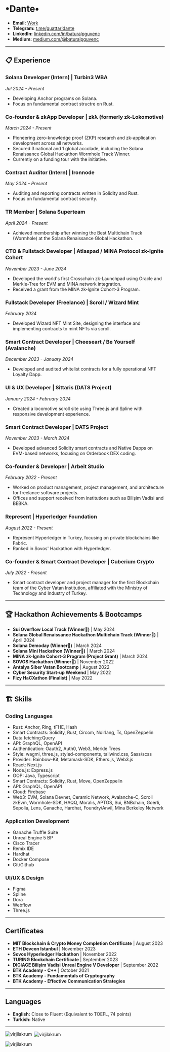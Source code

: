 # •Dante• 

- **Email:** [Work](mailto:baturalp@zk-lokomotive.xyz)
- **Telegram:** [t.me/guattaridante](https://t.me/guattaridante)
- **LinkedIn:** [linkedin.com/in/baturalpguvenc](https://www.linkedin.com/in/baturalpguvenc)
- **Medium:** [medium.com/@baturalpguvenc](https://medium.com/@baturalpguvenc)

---

## 📋 Experience

### **Solana Developer (Intern) | Turbin3 WBA**
*Jul 2024 - Present*

- Developing Anchor programs on Solana.
- Focus on fundamental contract structre on Rust.


### **Co-founder & zkApp Developer | zkλ (formerly zk-Lokomotive)**
*March 2024 - Present*

- Pioneering zero-knowledge proof (ZKP) research and zk-application development across all networks.
- Secured 3 national and 1 global accolade, including the Solana Renaissance Global Hackathon Wormhole Track Winner.
- Currently on a funding tour with the initiative.

### **Contract Auditor (Intern) | Ironnode**
*May 2024 - Present*

- Auditing and reporting contracts written in Solidity and Rust.
- Focus on fundamental contract security.

### **TR Member | Solana Superteam**
*April 2024 - Present*

- Achieved membership after winning the Best Multichain Track (Wormhole) at the Solana Renaissance Global Hackathon.

### **CTO & Fullstack Developer | Atlaspad / MINA Protocol zk-Ignite Cohort**
*November 2023 - June 2024*

- Developed the world's first Crosschain zk-Launchpad using Oracle and Merkle-Tree for EVM and MINA network integration.
- Received a grant from the MINA zk-Ignite Cohort-3 Program.

### **Fullstack Developer (Freelance) | Scroll / Wizard Mint**
*February 2024*

- Developed Wizard NFT Mint Site, designing the interface and implementing contracts to mint NFTs via scroll.

### **Smart Contract Developer | Cheeseart / Be Yourself (Avalanche)**
*December 2023 - January 2024*

- Developed and audited whitelist contracts for a fully operational NFT Loyalty Dapp.

### **UI & UX Developer | Sittaris (DATS Project)**
*January 2024 - February 2024*

- Created a locomotive scroll site using Three.js and Spline with responsive development experience.

### **Smart Contract Developer | DATS Project**
*November 2023 - March 2024*

- Developed advanced Solidity smart contracts and Native Dapps on EVM-based networks, focusing on Orderbook DEX coding.

### **Co-founder & Developer | Arbeit Studio**
*February 2022 - Present*

- Worked on product management, project management, and architecture for freelance software projects.
- Offices and support received from institutions such as Bilişim Vadisi and BEBKA.

### **Represent | Hyperledger Foundation**
*August 2022 - Present*

- Represent Hyperledger in Turkey, focusing on private blockchains like Fabric.
- Ranked in Sovos' Hackathon with Hyperledger.

### **Co-founder & Smart Contract Developer | Cuberium Crypto**
*July 2022 - Present*

- Smart contract developer and project manager for the first Blockchain team of the Cyber Vatan Institution, affiliated with the Ministry of Technology and Industry of Turkey.

---

## 🏆 Hackathon Achievements & Bootcamps

- **Sui Overflow Local Track (Winner🥇)** | May 2024
- **Solana Global Renaissance Hackathon Multichain Track (Winner🥇)** | April 2024
- **Solana Demoday (Winner🥈)** | March 2024
- **Solana Mini Hackathon (Winner🥇)** | March 2024
- **MINA zk-Ignite Cohort-3 Program (Project Grant)** | March 2024
- **SOVOS Hackathon (Winner🥈)** | November 2022
- **Antalya Siber Vatan Bootcamp** | August 2022
- **Cyber Security Start-up Weekend** | May 2022
- **Fizy HaCXathon (Finalist)** | May 2022

---

## 🏗️ Skills

### **Coding Languages**
- Rust: Anchor, Ring, tFHE, Hash
- Smart Contracts: Solidity, Rust, Circom, Noirlang, Ts,  OpenZeppelin
- Data fetching:Query
- API: GraphQL, OpenAPI
- Authentication: Oauth2, Auth0, Web3, Merkle Trees
- Style: wagmi, three.js, styled-components, tailwind.css, Sass/scss
- Provider: Rainbow-Kit, Metamask-SDK, Ethers.js, Web3.js
- React: Next.js
- Node.js: Express.js
- OOP:  Java, Typescript
- Smart Contracts: Solidity, Rust, Move, OpenZeppelin
- API: GraphQL, OpenAPI
- Cloud: Firebase
- Web3: EVM, Solana Devnet, Ceramic Network, Avalanche-C, Scroll zkEvm, Wormhole-SDK, HAQQ, Moralis, APTOS, Sui, BNBchain, Goerli, Sepolia, Lens, Ganache, Hardhat, Foundry/Anvil, Mina Berkeley Network

### **Application Development**
- Ganache Truffle Suite
- Unreal Engine 5 BP
- Cisco Tracer
- Remix IDE
- Hardhat
- Docker Compose
- Git/Github

### **UI/UX & Design**
- Figma
- Spline
- Dora
- Webflow
- Three.js

---

## Certificates

- **MIT Blockchain & Crypto Money Completion Certificate** | August 2023
- **ETH Devcon Istanbul** | November 2023
- **Sovos Hyperledger Hackathon** | November 2022
- **TURING Blockchain Certificate** | September 2023
- **DIGIAGE Bilişim Vadisi Unreal Engine V Developer** | September 2022
- **BTK Academy - C++** | October 2021
- **BTK Academy - Fundamentals of Cryptography**
- **BTK Academy - Effective Communication Strategies**

---

## Languages

- **English:** Close to Fluent (Equivalent to TOEFL, 74 points)
- **Turkish:** Native

---

<p><img align="left" src="https://github-readme-stats.vercel.app/api/top-langs?username=virjilakrum&show_icons=true&locale=en&layout=compact" alt="virjilakrum" /></p>
<p>&nbsp;<img align="center" src="https://github-readme-stats.vercel.app/api?username=virjilakrum&show_icons=true&locale=en" alt="virjilakrum" /></p>
<p><img align="center" src="https://github-readme-streak-stats.herokuapp.com/?user=virjilakrum&" alt="virjilakrum" /></p>
